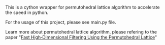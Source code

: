 This is a cython wrapper for permutohedral lattice algorithm to accelerate the speed in python.

For the usage of this project, please see main.py file.

Learn more about permutohedral lattice algorithm, please refering to the paper "[Fast High‐Dimensional Filtering Using the Permutohedral Lattice](https://scholar.google.com/scholar?hl=en&as_sdt=0%2C21&q=Fast+High%E2%80%90Dimensional+Filtering+Using+the+Permutohedral+Lattice&btnG=)"



